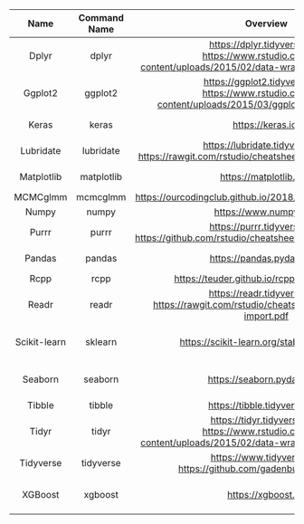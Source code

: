 | Name | Command Name | Overview | Further Reading
| :--: |:------------:|:--------:|:--------------:
| Dplyr | dplyr | https://dplyr.tidyverse.org/ <br> https://www.rstudio.com/wp-content/uploads/2015/02/data-wrangling-cheatsheet.pdf  | https://r4ds.had.co.nz/transform.html 
| Ggplot2 | ggplot2 | https://ggplot2.tidyverse.org/ <br> https://www.rstudio.com/wp-content/uploads/2015/03/ggplot2-cheatsheet.pdf | https://github.com/hadley/ggplot2-book
| Keras | keras | https://keras.io/ | https://elitedatascience.com/keras-tutorial-deep-learning-in-python
| Lubridate | lubridate | https://lubridate.tidyverse.org <br> https://rawgit.com/rstudio/cheatsheets/master/lubridate.pdf | https://r4ds.had.co.nz/dates-and-times.html |
| Matplotlib | matplotlib | https://matplotlib.org/ | https://matplotlib.org/Matplotlib.pdf <br> http://www.allitebooks.com/matplotlib-plotting-cookbook/
| MCMCglmm | mcmcglmm | https://ourcodingclub.github.io/2018/01/22/mcmcglmm.html
| Numpy     | numpy | https://www.numpy.org/ | https://www.labri.fr/perso/nrougier/from-python-to-numpy/
| Purrr | purrr | https://purrr.tidyverse.org/ <br> https://github.com/rstudio/cheatsheets/blob/master/purrr.pdf | https://r4ds.had.co.nz/iteration.html
| Pandas | pandas | https://pandas.pydata.org/ | https://pandas.pydata.org/pandas-docs/stable/getting_started/tutorials.html
| Rcpp | rcpp | https://teuder.github.io/rcpp4everyone_en/ |
| Readr | readr | https://readr.tidyverse.org/ <br> https://rawgit.com/rstudio/cheatsheets/master/data-import.pdf | https://r4ds.had.co.nz/data-import.html
| Scikit-learn | sklearn | https://scikit-learn.org/stable/index.html | http://www.allitebooks.com/mastering-machine-learning-with-scikit-learn/ <br> http://www.allitebooks.com/scikit-learn-cookbook/
| Seaborn | seaborn | https://seaborn.pydata.org/ | https://seaborn.pydata.org/tutorial.html <br> https://jakevdp.github.io/PythonDataScienceHandbook/04.14-visualization-with-seaborn.html
| Tibble | tibble | https://tibble.tidyverse.org/ | https://r4ds.had.co.nz/tibbles.html
| Tidyr | tidyr  | https://tidyr.tidyverse.org/ <br> https://www.rstudio.com/wp-content/uploads/2015/02/data-wrangling-cheatsheet.pdf | https://r4ds.had.co.nz/tidy-data.html
| Tidyverse | tidyverse | https://www.tidyverse.org <br> https://github.com/gadenbuie/tidyexplain |
| XGBoost | xgboost | https://xgboost.ai/ | https://www.hackerearth.com/practice/machine-learning/machine-learning-algorithms/beginners-tutorial-on-xgboost-parameter-tuning-r/tutorial/
